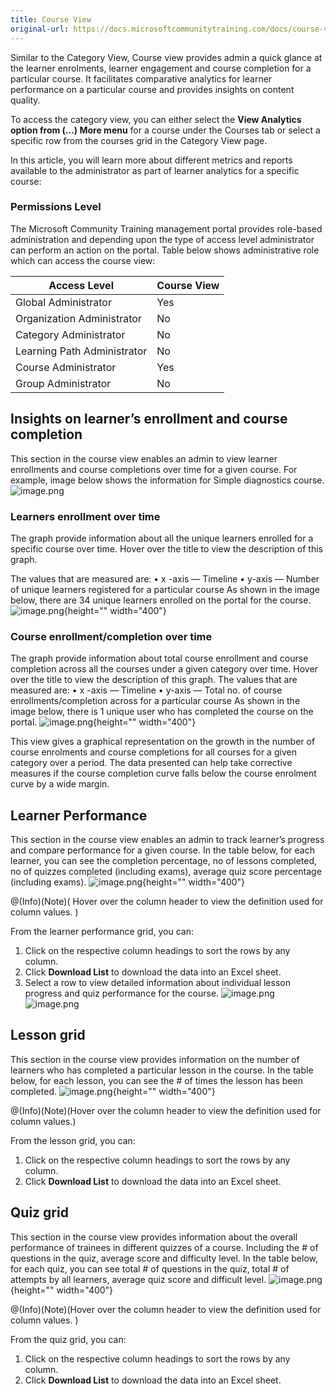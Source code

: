 ```yaml
---
title: Course View
original-url: https://docs.microsoftcommunitytraining.com/docs/course-view-report
---
```

Similar to the Category View, Course view provides admin a quick glance at the learner enrolments, learner engagement and course completion for a particular course. It facilitates comparative analytics for learner performance on a particular course and provides insights on content quality.

To access the category view, you can either select the **View Analytics option from (…) More menu** for a course under the Courses tab or select a specific row from the courses grid in the Category View page. 

In this article, you will learn more about different metrics and reports available to the administrator as part of learner analytics for a specific course:

### Permissions Level
The Microsoft Community Training management portal provides role-based administration and depending upon the type of access level administrator can perform an action on the portal.  Table below shows administrative role which can access the course view:  

|Access Level|  	Course View|
|---|---|
|Global Administrator| Yes |
|Organization Administrator |No|
|Category Administrator	|No|
|Learning Path Administrator|No|
|Course Administrator	|Yes|
|Group Administrator	|No|

## Insights on learner’s enrollment and course completion
This section in the course view enables an admin to view learner enrollments and course completions over time for a given course. For example, image below shows the information for Simple diagnostics course.
![image.png](../../media/image%2853%29.png)

### Learners enrollment over time
The graph provide information about all the unique learners enrolled for a specific course over time. Hover over the title to view the description of this graph. 

The values that are measured are:
•	x -axis — Timeline
•	y-axis — Number of unique learners registered for a particular course 
As shown in the image below, there are 34 unique learners enrolled on the portal for the course.
![image.png](../../media/image%2871%29.png){height="" width="400"}


### Course enrollment/completion over time
The graph provide information about total course enrollment and course completion across all the courses under a given category over time. Hover over the title to view the description of this graph. The values that are measured are:
•	x -axis — Timeline
•	y-axis — Total no. of course enrollments/completion across for a particular course 
As shown in the image below, there is 1 unique user who has completed the course on the portal.
![image.png](../../media/image%2872%29.png){height="" width="400"}

This view gives a graphical representation on the growth in the number of course enrolments and course completions for all courses for a given category over a period. The data presented can help take corrective measures if the course completion curve falls below the course enrolment curve by a wide margin.

## Learner Performance 
This section in the course view enables an admin to track learner’s progress and compare performance for a given course. In the table below, for each learner, you can see the completion percentage, no of lessons completed, no of quizzes completed (including exams), average quiz score percentage (including exams).
![image.png](../../media/image%2873%29.png){height="" width="400"}

@(Info)(Note)( Hover over the column header to view the definition used for column values. )

From the learner performance grid, you can:
1.	Click on the respective column headings to sort the rows by any column.
2.	Click **Download List** to download the data into an Excel sheet.
3.	Select a row to view detailed information about individual lesson progress and quiz performance for the course.
![image.png](../../media/image%2854%29.png)
![image.png](../../media/image%2855%29.png)
    
##  Lesson grid 
This section in the course view provides information on the number of learners who has completed a particular lesson in the course. In the table below, for each lesson, you can see the # of times the lesson has been completed.
![image.png](../../media/image%2874%29.png){height="" width="400"}

@(Info)(Note)(Hover over the column header to view the definition used for column values.)

From the lesson grid, you can:
1.	Click on the respective column headings to sort the rows by any column.
2.	Click **Download List** to download the data into an Excel sheet.

## Quiz grid 

This section in the course view provides information about the overall performance of trainees in different quizzes of a course. Including the # of questions in the quiz, average score and difficulty level. In the table below, for each quiz, you can see total # of questions in the quiz, total # of attempts by all learners, average quiz score and difficult level.
![image.png](../../media/image%2875%29.png){height="" width="400"}

@(Info)(Note)(Hover over the column header to view the definition used for column values. )

From the quiz grid, you can:
1.	Click on the respective column headings to sort the rows by any column.
2.	Click **Download List** to download the data into an Excel sheet.
